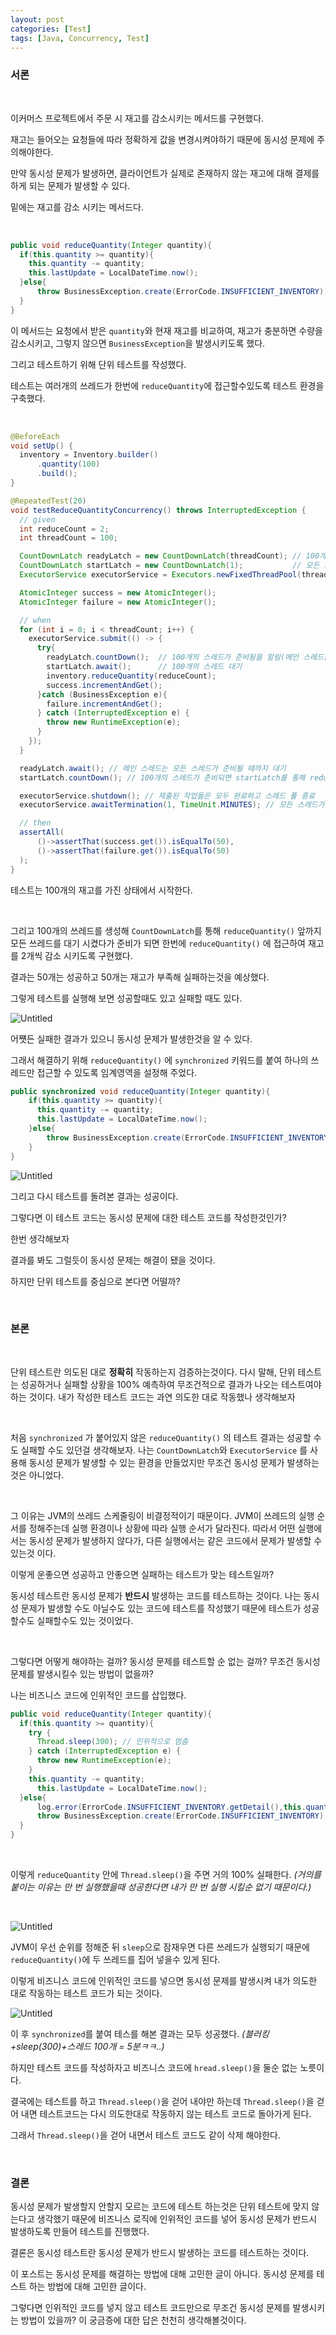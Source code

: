 ```yaml
--- 
layout: post 
categories: [Test]
tags: [Java, Concurrency, Test]
---
```


### 서론

<br>

이커머스 프로젝트에서 주문 시 재고를 감소시키는 메서드를 구현했다.

재고는 들어오는 요청들에 따라 정확하게 값을 변경시켜야하기 때문에 동시성 문제에 주의해야한다.

만약 동시성 문제가 발생하면, 클라이언트가 실제로 존재하지 않는 재고에 대해 결제를 하게 되는 문제가 발생할 수 있다.

밑에는 재고를 감소 시키는 메서드다.

<br>

```java
public void reduceQuantity(Integer quantity){
  if(this.quantity >= quantity){
    this.quantity -= quantity;
    this.lastUpdate = LocalDateTime.now();
  }else{            
      throw BusinessException.create(ErrorCode.INSUFFICIENT_INVENTORY);
  }
}
```


이 메서드는 요청에서 받은 `quantity`와 현재 재고를 비교하여, 재고가 충분하면 수량을 감소시키고, 그렇지 않으면 `BusinessException`을 발생시키도록 했다.

그리고 테스트하기 위해 단위 테스트를 작성했다.

테스트는 여러개의 쓰레드가 한번에 `reduceQuantity`에 접근할수있도록 테스트 환경을 구축했다.

<br>

```java
@BeforeEach
void setUp() {
  inventory = Inventory.builder()
      .quantity(100)
      .build();
}

@RepeatedTest(20)
void testReduceQuantityConcurrency() throws InterruptedException {
  // given
  int reduceCount = 2;
  int threadCount = 100;

  CountDownLatch readyLatch = new CountDownLatch(threadCount); // 100개의 스레드가 준비되었음을 알림
  CountDownLatch startLatch = new CountDownLatch(1);           // 모든 스레드가 동시에 시작되도록 대기
  ExecutorService executorService = Executors.newFixedThreadPool(threadCount);

  AtomicInteger success = new AtomicInteger();
  AtomicInteger failure = new AtomicInteger();

  // when
  for (int i = 0; i < threadCount; i++) {
    executorService.submit(() -> {
      try{
        readyLatch.countDown();  // 100개의 스레드가 준비됨을 알림(메인 스레드는 제외)
        startLatch.await();      // 100개의 스레드 대기
        inventory.reduceQuantity(reduceCount);
        success.incrementAndGet();
      }catch (BusinessException e){
        failure.incrementAndGet();
      } catch (InterruptedException e) {
        throw new RuntimeException(e);
      }
    });
  }

  readyLatch.await(); // 메인 스레드는 모든 스레드가 준비될 때까지 대기
  startLatch.countDown(); // 100개의 스레드가 준비되면 startLatch를 통해 reduceQuantity 동시에 시작

  executorService.shutdown(); // 제출된 작업들은 모두 완료하고 스레드 풀 종료
  executorService.awaitTermination(1, TimeUnit.MINUTES); // 모든 스레드가 작업을 완료할 때까지 대기

  // then
  assertAll(
      ()->assertThat(success.get()).isEqualTo(50),
      ()->assertThat(failure.get()).isEqualTo(50)
  );
}
```

테스트는 100개의 재고를 가진 상태에서 시작한다.

<br>

그리고 100개의 쓰레드를 생성해 `CountDownLatch`를 통해 `reduceQuantity()` 앞까지 모든 쓰레드를 대기 시켰다가 준비가 되면 한번에 `reduceQuantity()` 에 접근하여 재고를 2개씩 감소 시키도록 구현했다.

결과는 50개는 성공하고 50개는 재고가 부족해 실패하는것을 예상했다.

그렇게 테스트를 실행해 보면 성공할때도 있고 실패할 때도 있다.

![Untitled](assets/img/24-08-23/result(1).png)


어쩃든 실패한 결과가 있으니 동시성 문제가 발생한것을 알 수 있다.

그래서 해결하기 위해 `reduceQuantity()` 에 `synchronized` 키워드를 붙여 하나의 쓰레드만 접근할 수 있도록 임계영역을 설정해 주었다.

```java
public synchronized void reduceQuantity(Integer quantity){
    if(this.quantity >= quantity){
      this.quantity -= quantity;
      this.lastUpdate = LocalDateTime.now();
    }else{
        throw BusinessException.create(ErrorCode.INSUFFICIENT_INVENTORY);
    }
}
```

![Untitled](assets/img/24-08-23/result(2).png)

그리고 다시 테스트를 돌려본 결과는 성공이다.

그렇다면 이 테스트 코드는 동시성 문제에 대한 테스트 코드를 작성한것인가?

한번 생각해보자

결과를 봐도 그럴듯이 동시성 문제는 해결이 됐을 것이다. 

하지만 단위 테스트를 중심으로 본다면 어떨까?


<br>

### 본론
<br>


단위 테스트란 의도된 대로 **정확히** 작동하는지 검증하는것이다.
다시 말해, 단위 테스트는 성공하거나 실패할 상황을 100% 예측하여 무조건적으로 결과가 나오는 테스트여야 하는 것이다.
내가 작성한 테스트 코드는 과연 의도한 대로 작동했나 생각해보자

<br>

처음 `synchronized` 가 붙어있지 않은 `reduceQuantity()` 의 테스트 결과는 성공할 수도 실패할 수도 있던걸 생각해보자.
나는 `CountDownLatch`와 `ExecutorService` 를 사용해 동시성 문제가 발생할 수 있는 환경을 만들었지만 무조건 동시성 문제가 발생하는것은 아니었다.

<br>

그 이유는 JVM의 쓰레드 스케줄링이 비결정적이기 때문이다. JVM이 쓰레드의 실행 순서를 정해주는데 실행 환경이나 상황에 따라 실행 순서가 달라진다. 따라서 어떤 실행에서는 동시성 문제가 발생하지 않다가, 다른 실행에서는 같은 코드에서 문제가 발생할 수 있는것 이다.

이렇게 운좋으면 성공하고 안좋으면 실패하는 테스트가 맞는 테스트일까?

동시성 테스트란 동시성 문제가 **반드시** 발생하는 코드를 테스트하는 것이다.
나는 동시성 문제가 발생할 수도 아닐수도 있는 코드에 테스트를 작성했기 때문에 테스트가 성공할수도 실패할수도 있는 것이었다.

<br>

그렇다면 어떻게 해야하는 걸까?
동시성 문제를 테스트할 순 없는 걸까?
무조건 동시성 문제를 발생시킬수 있는 방법이 없을까?

나는 비즈니스 코드에 인위적인 코드를 삽입했다.

```java
public void reduceQuantity(Integer quantity){
  if(this.quantity >= quantity){
    try {
      Thread.sleep(300); // 인위적으로 멈춤
    } catch (InterruptedException e) {
      throw new RuntimeException(e);
    }
    this.quantity -= quantity;
      this.lastUpdate = LocalDateTime.now();
  }else{
      log.error(ErrorCode.INSUFFICIENT_INVENTORY.getDetail(),this.quantity,quantity);
      throw BusinessException.create(ErrorCode.INSUFFICIENT_INVENTORY);
  }
}
```

<br>

이렇게 `reduceQuantity` 안에 `Thread.sleep()`을 주면 거의 100% 실패한다.
*(거의를 붙이는 이유는 만 번 실행했을때 성공한다면 내가 만 번 실행 시킬순 없기 때문이다.)*

<br>

![Untitled](assets/img/24-08-23/result(3).png)

JVM이 우선 순위를 정해준 뒤 `sleep`으로 잠재우면 다른 쓰레드가 실행되기 때문에 `reduceQuantity()`에 두 쓰레드를 집어 넣을수 있게 된다.

이렇게 비즈니스 코드에 인위적인 코드를 넣으면 동시성 문제를 발생시켜 내가 의도한 대로 작동하는 테스트 코드가 되는 것이다.

![Untitled](assets/img/24-08-23/result(4).png)

이 후 `synchronized`를 붙여 테스를 해본 결과는 모두 성공했다.
*(블러킹+sleep(300)+스레드 100개 = 5분ㅋㅋ..)*

하지만 테스트 코드를 작성하자고 비즈니스 코드에  `hread.sleep()`을 둘순 없는 노릇이다.

결국에는 테스트를 하고 `Thread.sleep()`을 걷어 내야만 하는데  `Thread.sleep()`을 걷어 내면 테스트코드는 다시 의도한대로 작동하지 않는 테스트 코드로 돌아가게 된다.

그래서 `Thread.sleep()`을 걷어 내면서 테스트 코드도 같이 삭제 해야한다.

<br>

### 결론

동시성 문제가 발생할지 안할지 모르는 코드에 테스트 하는것은 단위 테스트에 맞지 않는다고 생각했기 때문에 비즈니스 로직에 인위적인 코드를 넣어 동시성 문제가 반드시 발생하도록 만들어 테스트를 진행했다.

결론은 동시성 테스트란 동시성 문제가 반드시 발생하는 코드를 테스트하는 것이다.

이 포스트는 동시성 문제를 해결하는 방법에 대해 고민한 글이 아니다.
동시성 문제를 테스트 하는 방법에 대해 고민한 글이다.

그렇다면 인위적인 코드를 넣지 않고 테스트 코드만으로 무조건 동시성 문제를 발생시키는 방법이 있을까?
이 궁금증에 대한 답은 천천히 생각해볼것이다.

